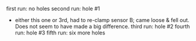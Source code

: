 first run: no holes
second run: hole #1
- either this one or 3rd, had to re-clamp sensor B; came loose & fell
out.  Does not seem to have made a big difference.
third run: hole #2
fourth run: hole #3
fifth run: six more holes
